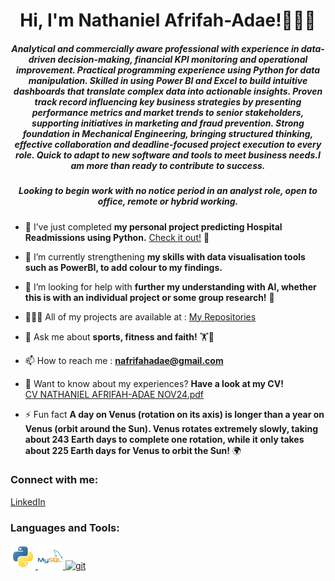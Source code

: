 <h1 align="center">Hi, I'm Nathaniel Afrifah-Adae!👨🏾‍💻</h1>
<h5 align="center">Analytical and commercially aware professional with experience in data-driven decision-making, financial KPI monitoring and operational improvement. Practical programming experience using Python for data manipulation. Skilled in using Power BI and Excel to build intuitive dashboards that translate complex data into actionable insights. Proven track record influencing key business strategies by presenting performance metrics and market trends to senior stakeholders, supporting initiatives in marketing and fraud prevention. Strong foundation in Mechanical Engineering, bringing structured thinking, effective collaboration and deadline-focused project execution to every role. Quick to adapt to new software and tools to meet business needs.I am more than ready to contribute to success.</h5>
<h5 align="center">Looking to begin work with no notice period in an analyst role, open to office, remote or hybrid working.</h5>


- 🔧 I’ve just completed **my personal project predicting Hospital Readmissions using Python.** <a href="https://github.com/nafrifahadae/hospital-readmission-prediction">Check it out!</a> 🏥

- 🧠 I’m currently strengthening **my skills with data visualisation tools such as PowerBI, to add colour to my findings.** 

- 🤝 I’m looking for help with **further my understanding with AI, whether this is with an individual project or some group research!** 🦾

- 👨🏾‍🔧 All of my projects are available at : <a href="https://github.com/nafrifahadae?tab=repositories" target="_blank">My Repositories</a>

- 💬 Ask me about **sports, fitness and faith!** 🏋️🙏

- 📫 How to reach me : **nafrifahadae@gmail.com**

- 📄 Want to know about my experiences? **Have a look at my CV!** <br> <a href="CV NATHANIEL AFRIFAH-ADAE JUN25.pdf">CV NATHANIEL AFRIFAH-ADAE NOV24.pdf</a>
  

- ⚡ Fun fact **A day on Venus (rotation on its axis) is longer than a year on Venus (orbit around the Sun). Venus rotates extremely slowly, taking about 243 Earth days to complete one rotation, while it only takes about 225 Earth days for Venus to orbit the Sun!** 🌍

<h3 align="left">Connect with me:</h3>
<p align="left">
  <a href="https://www.linkedin.com/in/nathaniel-afrifah-adae" target="_blank" title="Let's connect on LinkedIn">LinkedIn </a>
</p>

<h3 align="left">Languages and Tools:</h3>
<p align="left"> 
<a href="https://www.python.org" target="_blank" rel="noreferrer"> <img src="https://raw.githubusercontent.com/devicons/devicon/master/icons/python/python-original.svg" alt="python" width="40" height="40"/> </a> 
<a href="https://www.mysql.com/" target="_blank" rel="noreferrer"><img src="https://raw.githubusercontent.com/devicons/devicon/master/icons/mysql/mysql-original-wordmark.svg" alt="mysql" width="40" height="40"/> </a>
<a href="https://git-scm.com/" target="_blank" rel="noreferrer"> <img src="https://www.vectorlogo.zone/logos/git-scm/git-scm-icon.svg" alt="git" width="30" height="30"/></a></p>

